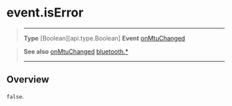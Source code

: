 # event.isError

> --------------------- ------------------------------------------------------------------------------------------
> __Type__              [Boolean][api.type.Boolean]
> __Event__             [onMtuChanged](/plugin/bluetooth/type/Server/event/onMtuChanged/index.md)


> __See also__          [onMtuChanged](/plugin/bluetooth/type/Server/event/onMtuChanged/index.md)
>						[bluetooth.*](/plugin/bluetooth.md)
> --------------------- ------------------------------------------------------------------------------------------

## Overview

`false`.
